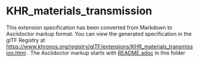 <!--
Copyright 2022 The Khronos Group Inc.
SPDX-License-Identifier: LicenseRef-KhronosSpecCopyright
-->

# KHR_materials_transmission

This extension specification has been converted from Markdown to Asciidoctor markup format.
You can view the generated specification in the glTF Registry at
https://www.khronos.org/registry/glTF/extensions/KHR_materials_transmission.html .
The Asciidoctor markup starts with [README.adoc](README.adoc) in this folder
